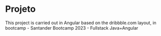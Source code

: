 # Projeto

This project is carried out in Angular based on the dribbble.com layout, in bootcamp - Santander Bootcamp 2023 - Fullstack Java+Angular

